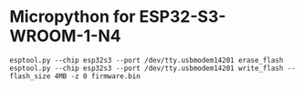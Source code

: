 # Micropython for ESP32-S3-WROOM-1-N4 
```
esptool.py --chip esp32s3 --port /dev/tty.usbmodem14201 erase_flash
esptool.py --chip esp32s3 --port /dev/tty.usbmodem14201 write_flash --flash_size 4MB -z 0 firmware.bin
```


